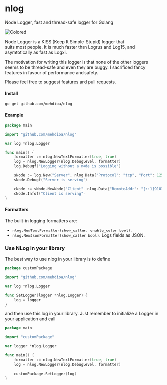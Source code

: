 # nlog
Node Logger, fast and thread-safe logger for Golang

![Colored](http://i.imgur.com/4V3pR7B.png?1)

Node Logger is a KISS (Keep It Simple, Stupid) logger that  
suits most people. It is much faster than Logrus and Log15, and
asymtotically as fast as Logxi.

The motivation for writing this logger is that none of the other
loggers seems to be thread-safe and even they are buggy. 
I sacrificed fancy features in favour of performance and safety. 

Please feel free to suggest
features and pull requests. 

#### Install
	go get github.com/mehdioa/nlog

#### Example

```go
package main

import "github.com/mehdioa/nlog"

var log *nlog.Logger

func main() {
	formatter := nlog.NewTextFormatter(true, true)
	log = nlog.NewLogger(nlog.DebugLevel, formatter)
	log.Debugf("Logging without a node is possible")
	
	sNode := log.New("Server", nlog.Data{"Protocol": "tcp", "Port": 12542})
	sNode.Debugf("Server is serving")

	cNode := sNode.NewNode("Client", nlog.Data{"RemoteAddr": "[::1]9183", "error": nil})
	cNode.Infof("Client is serving")
}
```

#### Formatters

The built-in logging formatters are:

* `nlog.NewTextFormatter(show_caller, enable_color bool)`.
* `nlog.NewJsonFormatter(show_caller bool)`. Logs fields as JSON.


### Use NLog in your library

The best way to use nlog in your library is to define

```go
package customPackage

import "github.com/mehdioa/nlog"

var log *nlog.Logger

func SetLogger(logger *nlog.Logger) {
	log = logger
}
```

and then use this log in your library. Just remember to 
initialize a Logger in your application and call

```go
package main

import "customPackage"

var logger *nlog.Logger

func main() {
	formatter := nlog.NewTextFormatter(true, true)
	log = nlog.NewLogger(nlog.DebugLevel, formatter)
	
	customPackage.SetLogger(log)	
}
```
